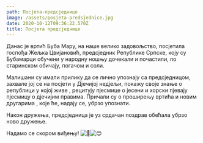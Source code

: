 ```yaml
---
path: Посјета-предсједнице
image: /assets/posjeta-predsjednice.jpg
date: 2020-10-12T09:36:22.570Z
title: Посјета предсједнице
---
```

Данас је вртић Буба Мару, на наше велико задовољство, посјетила госпођа Жељка Цвијановић, предсједник Републике Српске, коју су Бубамарци обучени у народну ношњу дочекали и почастили, по старинском обичају, погачом и соли.

Малишани су имали прилику да се лично упознају са предсједницом, захвале јој се на посјети у Дјечијој недјељи, покажу своје знање о републици у којој живе , рецитују пјесмице о јесени и хорски пјевају пјесмицу о дјечијим правима. Причали су о проширењу вртића и новим другарима , које ће, надају се, убрзо упознати.

Након дружења, предсједница је уз срдачан поздрав обећала убрзо ново дружење.

Надамо се скором виђењу! ![🐞](https://static.xx.fbcdn.net/images/emoji.php/v9/tf9/1.5/16/1f41e.png)![😊](https://static.xx.fbcdn.net/images/emoji.php/v9/td8/1.5/16/1f60a.png)